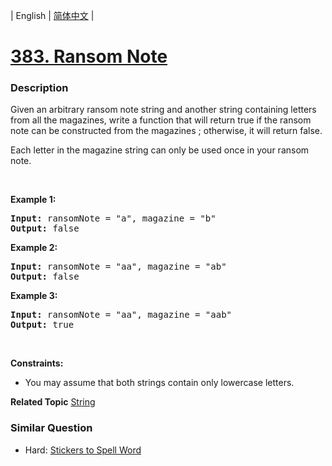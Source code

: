 | English | [简体中文](README.md) |

# [383. Ransom Note](https://leetcode-cn.com/problems/ransom-note)
 ### Description
<p>Given an arbitrary ransom note string and another string containing letters from all the magazines, write a function that will return true if the ransom note can be constructed from the magazines ; otherwise, it will return false.</p>

<p>Each letter in the magazine string can only be used once in your ransom note.</p>

<p>&nbsp;</p>
<p><strong>Example 1:</strong></p>
<pre><strong>Input:</strong> ransomNote = "a", magazine = "b"
<strong>Output:</strong> false
</pre><p><strong>Example 2:</strong></p>
<pre><strong>Input:</strong> ransomNote = "aa", magazine = "ab"
<strong>Output:</strong> false
</pre><p><strong>Example 3:</strong></p>
<pre><strong>Input:</strong> ransomNote = "aa", magazine = "aab"
<strong>Output:</strong> true
</pre>
<p>&nbsp;</p>
<p><strong>Constraints:</strong></p>

<ul>
	<li>You may assume that both strings contain only lowercase letters.</li>
</ul>

**Related Topic**  [String](https://leetcode-cn.com/tag/string) 

### Similar Question
 - Hard:	[Stickers to Spell Word](https://leetcode-cn.com/problems/stickers-to-spell-word) 
